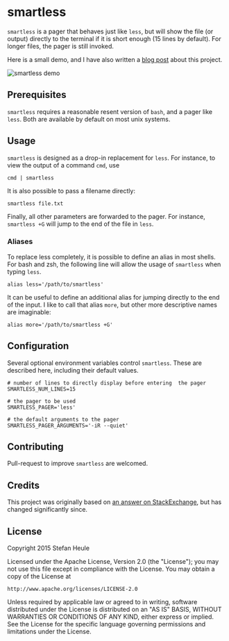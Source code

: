 # smartless

`smartless` is a pager that behaves just like `less`, but will show the file (or output) directly to the terminal if it is short enough (15 lines by default).  For longer files, the pager is still invoked.

Here is a small demo, and I have also written a [blog post](http://stefanheule.com/blog/posts/2015-06-07/smartless-a-better-pager-for-small-and-large-inputs/) about this project.

![smartless demo](http://stefanheule.com/blog/img/posts/smartless.gif)

## Prerequisites

`smartless` requires a reasonable resent version of `bash`, and a pager like `less`.  Both are available by default on most unix systems.

## Usage

`smartless` is designed as a drop-in replacement for `less`.  For instance, to view the output of a command `cmd`, use

    cmd | smartless

It is also possible to pass a filename directly:

    smartless file.txt

Finally, all other parameters are forwarded to the pager.  For instance, `smartless +G` will jump to the end of the file in `less`.

### Aliases

To replace less completely, it is possible to define an alias in most shells.  For bash and zsh, the following line will allow the usage of `smartless` when typing `less`.

    alias less='/path/to/smartless'

It can be useful to define an additional alias for jumping directly to the end of the input.  I like to call that alias `more`, but other more descriptive names are imaginable:

    alias more='/path/to/smartless +G'

## Configuration

Several optional environment variables control `smartless`.  These are described here, including their default values.

    # number of lines to directly display before entering  the pager
    SMARTLESS_NUM_LINES=15
    
    # the pager to be used
    SMARTLESS_PAGER='less'
    
    # the default arguments to the pager
    SMARTLESS_PAGER_ARGUMENTS='-iR --quiet'

## Contributing

Pull-request to improve `smartless` are welcomed.

## Credits

This project was originally based on [an answer on StackExchange](http://unix.stackexchange.com/questions/107315/), but has changed significantly since.

## License

Copyright 2015 Stefan Heule

Licensed under the Apache License, Version 2.0 (the "License");
you may not use this file except in compliance with the License.
You may obtain a copy of the License at

    http://www.apache.org/licenses/LICENSE-2.0

Unless required by applicable law or agreed to in writing, software
distributed under the License is distributed on an "AS IS" BASIS,
WITHOUT WARRANTIES OR CONDITIONS OF ANY KIND, either express or implied.
See the License for the specific language governing permissions and
limitations under the License.
